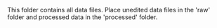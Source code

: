 This folder contains all data files. Place unedited data files in the 'raw' folder and processed data in the 'processed' folder.
